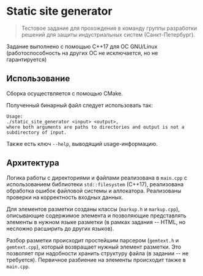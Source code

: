 # Static site generator
> Тестовое задание для прохождения в команду группы разработки решений для защиты индустриальных систем (Санкт-Петербург).

Задание выполнено с помощью C++17 для ОС GNU/Linux (работоспособность на других ОС не исключается, но не гарантируется)

## Использование

Сборка осуществляется с помощью CMake.

Полученный бинарный файл следует использовать так:
```
Usage:
./static_site_generator <input> <output>,
where both arguments are paths to directories and output is not a subdirectory of input.
```
Также есть ключ `--help`, выводящий usage-информацию.

## Архитектура

Логика работы с директориями и файлами реализована в `main.cpp` с использованием библиотеки `std::filesystem` (C++17), 
реализована обработка ошибок файловой системы и аллокатора. Реализованы проверки на корректность входных данных.

Для элементов разметки созданы классы (`markup.h` и `markup.cpp`), описывающие содержимое элемента и позволяющие 
представлять элементы в нужном языке разметки (в рамках задания -- HTML, но несложно расширить до других языков).

Разбор разметки происходит простейшим парсером (`gemtext.h` и `gemtext.cpp`), который возвращает нужный элемент 
разметки. Это позволяет при надобности хранить структуру файла (в задании -- не требуется). Первичное разбиение 
на элементы происходит также в `main.cpp`.
